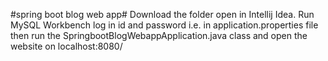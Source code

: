 #spring boot blog web app#
Download the folder open in Intellij Idea. 
Run MySQL Workbench log in id and password i.e. in application.properties file
then run the SpringbootBlogWebappApplication.java class and open the website on localhost:8080/
